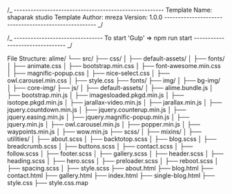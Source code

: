 /_ ------------------------------------------------------
Template Name: shaparak studio
Template Author: mreza
Version: 1.0.0
----------------------------------------------------- _/

/_ --------------------------------
To start 'Gulp' => npm run start
-------------------------------- _/

File Structure:
alime/
└── src/
├── css/
│ ├── default-assets/
│ ├── fonts/
│ ├── animate.css
│ ├── bootstrap.min.css
│ ├── font-awesome.min.css
│ ├── magnific-popup.css
│ ├── nice-select.css
│ ├── owl.carousel.min.css
│ ├── style.css
├── fonts/
├── img/
│ ├── bg-img/
│ ├── core-img/
├── js/
│ ├── default-assets/
│ ├── alime.bundle.js
│ ├── bootstrap.min.js
│ ├── imagesloaded.pkgd.min.js
│ ├── isotope.pkgd.min.js
│ ├── jarallax-video.min.js
│ ├── jarallax.min.js
│ ├── jquery.countdown.min.js
│ ├── jquery.counterup.min.js
│ ├── jquery.easing.min.js
│ ├── jquery.magnific-popup.min.js
│ ├── jquery.min.js
│ ├── owl.carousel.min.js
│ ├── popper.min.js
│ ├── waypoints.min.js
│ ├── wow.min.js
├── scss/
│ ├── mixins/
│ ├── utilities/
│ ├── about.scss
│ ├── backtotop.scss
│ ├── blog.scss
│ ├── breadcrumb.scss
│ ├── buttons.scss
│ ├── contact.scss
│ ├── follow.scss
│ ├── footer.scss
│ ├── gallery.scss
│ ├── header.scss
│ ├── heading.scss
│ ├── hero.scss
│ ├── preloader.scss
│ ├── reboot.scss
│ ├── spacing.scss
│ ├── style.scss
├── about.html
├── blog.html
├── contact.html
├── gallery.html
├── index.html
├── single-blog.html
├── style.css
├── style.css.map
